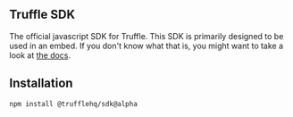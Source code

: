 Truffle SDK
---

The official javascript SDK for Truffle. This SDK is primarily designed to be used in an embed. If you don't know what that is, you might want to take a look at [the docs](https://docs.truffle.vip/truffle-embeds/getting-started).

## Installation

```bash
npm install @trufflehq/sdk@alpha
```

